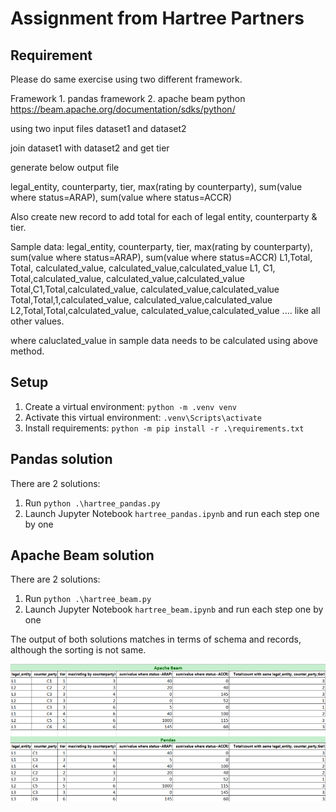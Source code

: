 # Assignment from Hartree Partners

## Requirement
Please do same exercise using two different framework.

Framework 1. pandas
framework 2. apache beam python https://beam.apache.org/documentation/sdks/python/


using two input files dataset1 and dataset2 

join dataset1 with dataset2 and get tier

generate below output file

legal_entity, counterparty, tier, max(rating by counterparty), sum(value where status=ARAP), sum(value where status=ACCR)

Also create new record to add total for each of legal entity, counterparty & tier.

Sample data:
legal_entity, counterparty, tier, max(rating by counterparty), sum(value where status=ARAP), sum(value where status=ACCR)
L1,Total, Total, calculated_value, calculated_value,calculated_value
L1, C1, Total,calculated_value, calculated_value,calculated_value
Total,C1,Total,calculated_value, calculated_value,calculated_value
Total,Total,1,calculated_value, calculated_value,calculated_value
L2,Total,Total,calculated_value, calculated_value,calculated_value
....
like all other values.

where caluclated_value in sample data needs to be calculated using above method.

## Setup
1. Create a virtual environment: `python -m .venv venv`
2. Activate this virtual environment: `.venv\Scripts\activate`
3. Install requirements: `python -m pip install -r .\requirements.txt`

## Pandas solution
There are 2 solutions:
1. Run `python .\hartree_pandas.py`
2. Launch Jupyter Notebook `hartree_pandas.ipynb` and run each step one by one

## Apache Beam solution
There are 2 solutions:
1. Run `python .\hartree_beam.py`
2. Launch Jupyter Notebook `hartree_beam.ipynb` and run each step one by one

The output of both solutions matches in terms of schema and records, although the sorting is not same.


![Apache Beam vs Pandas](image.png)
